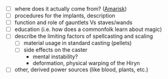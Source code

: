 ---
---

* [ ] where does it actually come from? ([Amarisk](Amarisk.md))
* [ ] procedures for the implants, description
* [ ] function and role of gauntlets Vs staves/wands
* [ ] education (i.e. how does a commonfolk learn about magic)
* [ ] describe the limiting factors of spellcasting and scaling
  * [ ] material usage in standard casting (pellets)
  * [ ] side effects on the caster
    * mental instability?
    * deformation, physical warping of the Hiryn
* [ ] other, derived power sources (like blood, plants, etc.)
